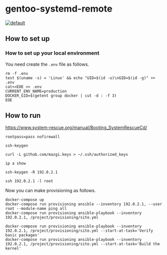# gentoo-systemd-remote

[![default](https://github.com/mazgi/gentoo-systemd-remote/workflows/default/badge.svg)](https://github.com/mazgi/gentoo-systemd-remote/actions?query=workflow%3Adefault)

## How to set up

### How to set up your local environment

You need create the `.env` file as follows.

```shellsession
rm -f .env
test $(uname -s) = 'Linux' && echo "UID=$(id -u)\nGID=$(id -g)" >> .env
cat<<EOE >> .env
CURRENT_ENV_NAME=production
DOCKER_GID=$(getent group docker | cut -d : -f 3)
EOE
```

## How to run

https://www.system-rescue.org/manual/Booting_SystemRescueCd/

```shellsession
rootpass=pass nofirewall
```

```shellsession
ssh-keygen
```

```shellsession
curl -L github.com/mazgi.keys > ~/.ssh/authorized_keys
```

```shellsession
ip a show
```

```shellsession
ssh-keygen -R 192.0.2.1
```

```shellsession
ssh 192.0.2.1 -l root
```

Now you can make provisioning as follows.

```shellsession
docker-compose up
docker-compose run provisioning ansible --inventory 192.0.2.1, --user root --module-name ping all
docker-compose run provisioning ansible-playbook --inventory 192.0.2.1, /project/provisioning/site.yml
```

```shellsession
docker-compose run provisioning ansible-playbook --inventory 192.0.2.1, /project/provisioning/site.yml --start-at-task='Verify basic packages'
docker-compose run provisioning ansible-playbook --inventory 192.0.2.1, /project/provisioning/site.yml --start-at-task='Build the kernel'
```
